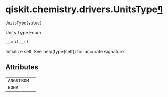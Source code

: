 # qiskit.chemistry.drivers.UnitsType[¶](#qiskit-chemistry-drivers-unitstype "Permalink to this headline")

<span id="undefined" />

`UnitsType(value)`

Units Type Enum

<span id="undefined" />

`__init__()`

Initialize self. See help(type(self)) for accurate signature.

## Attributes

|            |   |
| ---------- | - |
| `ANGSTROM` |   |
| `BOHR`     |   |
